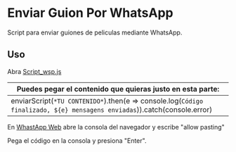 # Enviar Guion Por WhatsApp

Script para enviar guiones de peliculas mediante WhatsApp.

## Uso

Abra [Script_wsp.js](https://github.com/kevinmaar/Script-Guion-Shrek-2-En-Whatsapp/blob/main/Script_wsp.js)

| Puedes pegar el contenido que quieras justo en esta parte:                            |
|----------------------------------------------|
| enviarScript(` *TU CONTENIDO* `).then(e => console.log(`Código finalizado, ${e} mensagens enviadas`)).catch(console.error) |

En [WhastApp Web](https://web.whatsapp.com/) abre la consola del navegador y escribe "allow pasting"

Pega el código en la consola y presiona "Enter".
